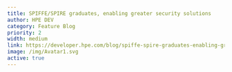 ```yaml
---
title: SPIFFE/SPIRE graduates, enabling greater security solutions
author: HPE DEV
category: Feature Blog
priority: 2
width: medium
link: https://developer.hpe.com/blog/spiffe-spire-graduates-enabling-greater-security-solutions/
image: /img/Avatar1.svg
active: true
---
```

 ﻿